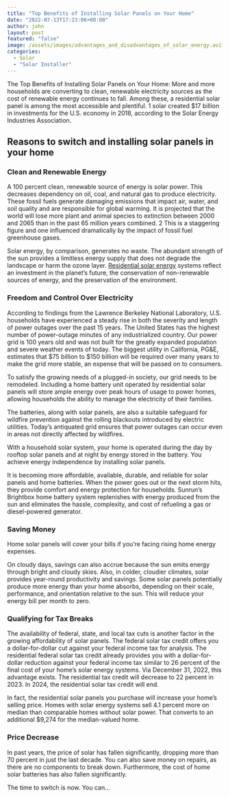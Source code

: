 ```yaml
---
title: "Top Benefits of Installing Solar Panels on Your Home"
date: "2022-07-13T17:23:06+00:00"
author: john
layout: post
featured: "false"
image: /assets/images/advantages_and_disadvantages_of_solar_energy.avif
categories:
  - Solar
  - "Solar Installer"
---
```


The Top Benefits of Installing Solar Panels on Your Home: More and more households are converting to clean, renewable electricity sources as the cost of renewable energy continues to fall. Among these, a residential solar panel is among the most accessible and plentiful. 1 solar created $17 billion in investments for the U.S. economy in 2018, according to the Solar Energy Industries Association.

## Reasons to switch and installing solar panels in your home

### Clean and Renewable Energy

A 100 percent clean, renewable source of energy is solar power. This decreases dependency on oil, coal, and natural gas to produce electricity. These fossil fuels generate damaging emissions that impact air, water, and soil quality and are responsible for global warming. It is projected that the world will lose more plant and animal species to extinction between 2000 and 2065 than in the past 65 million years combined. 2 This is a staggering figure and one influenced dramatically by the impact of fossil fuel greenhouse gases.

Solar energy, by comparison, generates no waste. The abundant strength of the sun provides a limitless energy supply that does not degrade the landscape or harm the ozone layer. [Residential solar energy](/how-do-solar-panels-work/) systems reflect an investment in the planet’s future, the conservation of non-renewable sources of energy, and the preservation of the environment.

### Freedom and Control Over Electricity

According to findings from the Lawrence Berkeley National Laboratory, U.S. households have experienced a steady rise in both the severity and length of power outages over the past 15 years. The United States has the highest number of power-outage minutes of any industrialized country. Our power grid is 100 years old and was not built for the greatly expanded population and severe weather events of today. The biggest utility in California, PG&amp;E, estimates that $75 billion to $150 billion will be required over many years to make the grid more stable, an expense that will be passed on to consumers.

To satisfy the growing needs of a plugged-in society, our grid needs to be remodeled. Including a home battery unit operated by residential solar panels will store ample energy over peak hours of usage to power homes, allowing households the ability to manage the electricity of their families.

The batteries, along with solar panels, are also a suitable safeguard for wildfire prevention against the rolling blackouts introduced by electric utilities. Today’s antiquated grid ensures that power outages can occur even in areas not directly affected by wildfires.

With a household solar system, your home is operated during the day by rooftop solar panels and at night by energy stored in the battery. You achieve energy independence by installing solar panels.

It is becoming more affordable, available, durable, and reliable for solar panels and home batteries. When the power goes out or the next storm hits, they provide comfort and energy protection for households. Sunrun’s Brightbox home battery system replenishes with energy produced from the sun and eliminates the hassle, complexity, and cost of refueling a gas or diesel-powered generator.

### Saving Money

Home solar panels will cover your bills if you’re facing rising home energy expenses.

On cloudy days, savings can also accrue because the sun emits energy through bright and cloudy skies. Also, in colder, cloudier climates, solar provides year-round productivity and savings. Some solar panels potentially produce more energy than your home absorbs, depending on their scale, performance, and orientation relative to the sun. This will reduce your energy bill per month to zero.

### Qualifying for Tax Breaks

The availability of federal, state, and local tax cuts is another factor in the growing affordability of solar panels. The federal solar tax credit offers you a dollar-for-dollar cut against your federal income tax for analysis. The residential federal solar tax credit already provides you with a dollar-for-dollar reduction against your federal income tax similar to 26 percent of the final cost of your home’s solar energy systems. Via December 31, 2022, this advantage exists. The residential tax credit will decrease to 22 percent in 2023. In 2024, the residential solar tax credit will end.

In fact, the residential solar panels you purchase will increase your home’s selling price. Homes with solar energy systems sell 4.1 percent more on median than comparable homes without solar power. That converts to an additional $9,274 for the median-valued home.

### Price Decrease

In past years, the price of solar has fallen significantly, dropping more than 70 percent in just the last decade. You can also save money on repairs, as there are no components to break down. Furthermore, the cost of home solar batteries has also fallen significantly.

The time to switch is now. You can…
